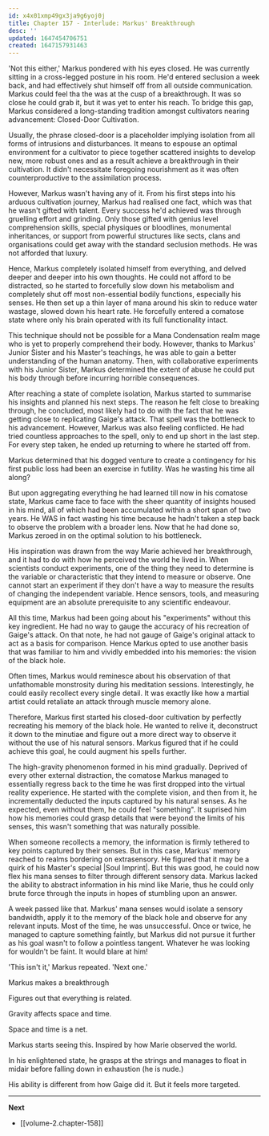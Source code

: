 ```yaml
---
id: x4x01xmp49gx3ja9g6yoj0j
title: Chapter 157 - Interlude: Markus' Breakthrough
desc: ''
updated: 1647454706751
created: 1647157931463
---
```


'Not this either,' Markus pondered with his eyes closed. He was currently sitting in a cross-legged posture in his room. He'd entered seclusion a week back, and had effectively shut himself off from all outside communication. Markus could feel tha the was at the cusp of a breakthrough. It was so close he could grab it, but it was yet to enter his reach. To bridge this gap, Markus considered a long-standing tradition amongst cultivators nearing advancement: Closed-Door Cultivation.

Usually, the phrase closed-door is a placeholder implying isolation from all forms of intrusions and disturbances. It means to espouse an optimal environment for a cultivator to piece together scattered insights to develop new, more robust ones and as a result achieve a breakthrough in their cultivation. It didn't necessitate foregoing nourishment as it was often counterproductive to the assimilation process.

However, Markus wasn't having any of it. From his first steps into his arduous cultivation journey, Markus had realised one fact, which was that he wasn't gifted with talent. Every success he'd achieved was through gruelling effort and grinding. Only those gifted with genius level comprehension skills, special physiques or bloodlines, monumental inheritances, or support from powerful structures like sects, clans and organisations could get away with the standard seclusion methods. He was not afforded that luxury.

Hence, Markus completely isolated himself from everything, and delved deeper and deeper into his own thoughts. He could not afford to be distracted, so he started to forcefully slow down his metabolism and completely shut off most non-essential bodily functions, especially his senses. He then set up a thin layer of mana around his skin to reduce water wastage, slowed down his heart rate. He forcefully entered a comatose state where only his brain operated with its full functionality intact.

This technique should not be possible for a Mana Condensation realm mage who is yet to properly comprehend their body. However, thanks to Markus' Junior Sister and his Master's teachings, he was able to gain a better understanding of the human anatomy. Then, with collaborative experiments with his Junior Sister, Markus determined the extent of abuse he could put his body through before incurring horrible consequences.

After reaching a state of complete isolation, Markus started to summarise his insights and planned his next steps. The reason he felt close to breaking through, he concluded, most likely had to do with the fact that he was getting close to replicating Gaige's attack. That spell was the bottleneck to his advancement. However, Markus was also feeling conflicted. He had tried countless approaches to the spell, only to end up short in the last step. For every step taken, he ended up returning to where he started off from.

Markus determined that his dogged venture to create a contingency for his first public loss had been an exercise in futility. Was he wasting his time all along?

But upon aggregating everything he had learned till now in his comatose state, Markus came face to face with the sheer quantity of insights housed in his mind, all of which had been accumulated within a short span of two years. He WAS in fact wasting his time because he hadn't taken a step back to observe the problem with a broader lens. Now that he had done so, Markus zeroed in on the optimal solution to his bottleneck.

His inspiration was drawn from the way Marie achieved her breakthrough, and it had to do with how he perceived the world he lived in. When scientists conduct experiments, one of the thing they need to determine is the variable or characteristic that they intend to measure or observe. One cannot start an experiment if they don't have a way to measure the results of changing the independent variable. Hence sensors, tools, and measuring equipment are an absolute prerequisite to any scientific endeavour.

All this time, Markus had been going about his "experiments" without this key ingredient. He had no way to gauge the accuracy of his recreation of Gaige's attack. On that note, he had not gauge of Gaige's original attack to act as a basis for comparison. Hence Markus opted to use another basis that was familiar to him and vividly embedded into his memories: the vision of the black hole.

Often times, Markus would reminesce about his observation of that unfathomable monstrosity during his meditation sessions. Interestingly, he could easily recollect every single detail. It was exactly like how a martial artist could retaliate an attack through muscle memory alone.

Therefore, Markus first started his closed-door cultivation by perfectly recreating his memory of the black hole. He wanted to relive it, deconstruct it down to the minutiae and figure out a more direct way to observe it without the use of his natural sensors. Markus figured that if he could achieve this goal, he could augment his spells further.

The high-gravity phenomenon formed in his mind gradually. Deprived of every other external distraction, the comatose Markus managed to essentially regress back to the time he was first dropped into the virtual reality experience. He started with the complete vision, and then from it, he incrementally deducted the inputs captured by his natural senses. As he expected, even without them, he could feel "something". It suprised him how his memories could grasp details that were beyond the limits of his senses, this wasn't something that was naturally possible.

When someone recollects a memory, the information is firmly tethered to key points captured by their senses. But in this case, Markus' memory reached to realms bordering on extrasensory. He figured that it may be a quirk of his Master's special |Soul Imprint|. But this was good, he could now flex his mana senses to filter through different sensory data. Markus lacked the ability to abstract information in his mind like Marie, thus he could only brute force through the inputs in hopes of stumbling upon an answer.

A week passed like that. Markus' mana senses would isolate a sensory bandwidth, apply it to the memory of the black hole and observe for any relevant inputs. Most of the time, he was unsuccessful. Once or twice, he managed to capture something faintly, but Markus did not pursue it further as his goal wasn't to follow a pointless tangent. Whatever he was looking for wouldn't be faint. It would blare at him!

'This isn't it,' Markus repeated. 'Next one.'

Markus makes a breakthrough

Figures out that everything is related.

Gravity affects space and time.

Space and time is a net.

Markus starts seeing this. Inspired by how Marie observed the world.

In his enlightened state, he grasps at the strings and manages to float in midair before falling down in exhaustion (he is nude.)

His ability is different from how Gaige did it. But it feels more targeted.

____

**Next**
* [[volume-2.chapter-158]]